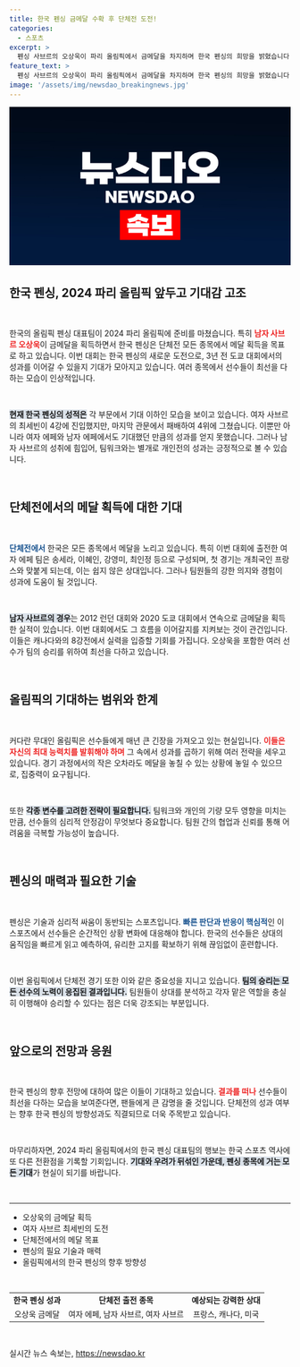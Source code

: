 ```yaml
---
title: 한국 펜싱 금메달 수확 후 단체전 도전!
categories:
  - 스포츠
excerpt: >
  펜싱 사브르의 오상욱이 파리 올림픽에서 금메달을 차지하며 한국 펜싱의 희망을 밝혔습니다. 이제 출전권을 확보한 단체전에서 완벽한 메달 수확에 도전하는 한국 팀의 행보에 기대가 모아집니다!
feature_text: >
  펜싱 사브르의 오상욱이 파리 올림픽에서 금메달을 차지하며 한국 펜싱의 희망을 밝혔습니다. 이제 출전권을 확보한 단체전에서 완벽한 메달 수확에 도전하는 한국 팀의 행보에 기대가 모아집니다!
image: '/assets/img/newsdao_breakingnews.jpg'
---
```


<p><img src="/assets/img/newsdao_breakingnews.jpg" alt="implanttips 속보" /></p>

<h2 data-ke-size="size26">한국 펜싱, 2024 파리 올림픽 앞두고 기대감 고조</h2>

<p data-ke-size="size16">&nbsp;</p>

<p>한국의 올림픽 펜싱 대표팀이 2024 파리 올림픽에 준비를 마쳤습니다. 특히 <b><span style="color: #ee2323;">남자 사브르 오상욱</span></b>이 금메달을 획득하면서 한국 펜싱은 단체전 모든 종목에서 메달 획득을 목표로 하고 있습니다. 이번 대회는 한국 펜싱의 새로운 도전으로, 3년 전 도쿄 대회에서의 성과를 이어갈 수 있을지 기대가 모아지고 있습니다. 여러 종목에서 선수들이 최선을 다하는 모습이 인상적입니다.</p>

<p data-ke-size="size16">&nbsp;</p>

<p><b><span style="background-color: #21538527;">현재 한국 펜싱의 성적은</span></b> 각 부문에서 기대 이하인 모습을 보이고 있습니다. 여자 사브르의 최세빈이 4강에 진입했지만, 마지막 관문에서 패배하여 4위에 그쳤습니다. 이뿐만 아니라 여자 에페와 남자 에페에서도 기대했던 만큼의 성과를 얻지 못했습니다. 그러나 남자 사브르의 성취에 힘입어, 팀워크와는 별개로 개인전의 성과는 긍정적으로 볼 수 있습니다.</p>

<p data-ke-size="size16">&nbsp;</p>

<h2 data-ke-size="size26">단체전에서의 메달 획득에 대한 기대</h2>

<p data-ke-size="size16">&nbsp;</p>

<p><b><span style="color: #1a5490;">단체전에서</span></b> 한국은 모든 종목에서 메달을 노리고 있습니다. 특히 이번 대회에 출전한 여자 에페 팀은 송세라, 이혜인, 강영미, 최인정 등으로 구성되며, 첫 경기는 개최국인 프랑스와 맞붙게 되는데, 이는 쉽지 않은 상대입니다. 그러나 팀원들의 강한 의지와 경험이 성과에 도움이 될 것입니다.</p>

<p data-ke-size="size16">&nbsp;</p>

<p><b><span style="background-color: #21538527;">남자 사브르의 경우</span></b>는 2012 런던 대회와 2020 도쿄 대회에서 연속으로 금메달을 획득한 실적이 있습니다. 이번 대회에서도 그 흐름을 이어갈지를 지켜보는 것이 관건입니다. 이들은 캐나다와의 8강전에서 실력을 입증할 기회를 가집니다. 오상욱을 포함한 여러 선수가 팀의 승리를 위하여 최선을 다하고 있습니다. </p>

<p data-ke-size="size16">&nbsp;</p>

<h2 data-ke-size="size26">올림픽의 기대하는 범위와 한계</h2>

<p data-ke-size="size16">&nbsp;</p>

<p>커다란 무대인 올림픽은 선수들에게 매년 큰 긴장을 가져오고 있는 현실입니다. <b><span style="color: #ee2323;">이들은 자신의 최대 능력치를 발휘해야 하며</span></b> 그 속에서 성과를 곱하기 위해 여러 전략을 세우고 있습니다. 경기 과정에서의 작은 오차라도 메달을 놓칠 수 있는 상황에 놓일 수 있으므로, 집중력이 요구됩니다.</p>

<p data-ke-size="size16">&nbsp;</p>

<p>또한 <b><span style="background-color: #21538527;">각종 변수를 고려한 전략이 필요합니다.</span></b> 팀워크와 개인의 기량 모두 영향을 미치는 만큼, 선수들의 심리적 안정감이 무엇보다 중요합니다. 팀원 간의 협업과 신뢰를 통해 어려움을 극복할 가능성이 높습니다. </p>

<p data-ke-size="size16">&nbsp;</p>

<h2 data-ke-size="size26">펜싱의 매력과 필요한 기술</h2>

<p data-ke-size="size16">&nbsp;</p>

<p>펜싱은 기술과 심리적 싸움이 동반되는 스포츠입니다. <b><span style="color: #1a5490;">빠른 판단과 반응이 핵심적</span></b>인 이 스포츠에서 선수들은 순간적인 상황 변화에 대응해야 합니다. 한국의 선수들은 상대의 움직임을 빠르게 읽고 예측하여, 유리한 고지를 확보하기 위해 끊임없이 훈련합니다.</p>

<p data-ke-size="size16">&nbsp;</p>

<p>이번 올림픽에서 단체전 경기 또한 이와 같은 중요성을 지니고 있습니다. <b><span style="background-color: #21538527;">팀의 승리는 모든 선수의 노력이 응집된 결과입니다.</span></b> 팀원들이 상대를 분석하고 각자 맡은 역할을 충실히 이행해야 승리할 수 있다는 점은 더욱 강조되는 부분입니다. </p>

<p data-ke-size="size16">&nbsp;</p>

<h2 data-ke-size="size26">앞으로의 전망과 응원</h2>

<p data-ke-size="size16">&nbsp;</p>

<p>한국 펜싱의 향후 전망에 대하여 많은 이들이 기대하고 있습니다. <b><span style="color: #ee2323;">결과를 떠나</span></b> 선수들이 최선을 다하는 모습을 보여준다면, 팬들에게 큰 감명을 줄 것입니다. 단체전의 성과 여부는 향후 한국 펜싱의 방향성과도 직결되므로 더욱 주목받고 있습니다.</p>

<p data-ke-size="size16">&nbsp;</p>

<p>마무리하자면, 2024 파리 올림픽에서의 한국 펜싱 대표팀의 행보는 한국 스포츠 역사에 또 다른 전환점을 기록할 기회입니다. <b><span style="background-color: #21538527;">기대와 우려가 뒤섞인 가운데, 펜싱 종목에 거는 모든 기대</span></b>가 현실이 되기를 바랍니다. </p>

<p data-ke-size="size16">&nbsp;</p>

<hr>

<ul>
<li>오상욱의 금메달 획득</li>
<li>여자 사브르 최세빈의 도전</li>
<li>단체전에서의 메달 목표</li>
<li>펜싱의 필요 기술과 매력</li>
<li>올림픽에서의 한국 펜싱의 향후 방향성</li>
</ul>

<p data-ke-size="size16">&nbsp;</p>

<table>
<tbody>
<tr>
<td style="text-align: center; height: 17px;"><b>한국 펜싱 성과</b></td>
<td style="text-align: center; height: 17px;"><b>단체전 출전 종목</b></td>
<td style="text-align: center; height: 17px;"><b>예상되는 강력한 상대</b></td>
</tr>
<tr>
<td style="text-align: center; height: 17px;">오상욱 금메달</td>
<td style="text-align: center; height: 17px;">여자 에페, 남자 사브르, 여자 사브르</td>
<td style="text-align: center; height: 17px;">프랑스, 캐나다, 미국</td>
</tr>
</tbody>
</table>

<p data-ke-size="size16">&nbsp;</p>
실시간 뉴스 속보는, <a href="https://newsdao.kr" rel="dofollow">https://newsdao.kr</a>


